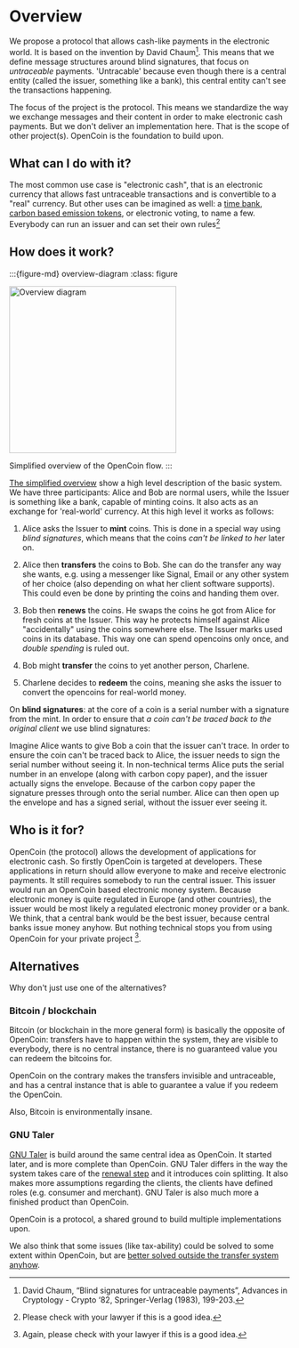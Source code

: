 # Overview

We propose a protocol that allows cash-like payments in the electronic world. It is based on the invention by David Chaum[^chaum82]. This means that we define message structures around blind signatures, that focus on *untraceable* payments. 'Untracable' because even though there is a central entity (called the issuer, something like a bank), this central entity can't see the transactions happening. 

The focus of the project is the protocol. This means we standardize the way we exchange messages and their content in order to make electronic cash payments. But we don't deliver an implementation here. That is the scope of other project(s). OpenCoin is the foundation to build upon.

## What can I do with it?

The most common use case is "electronic cash", that is an electronic currency that allows fast untraceable transactions and
is convertible to a "real" currency. But other uses can be imagined as well: a [time bank](https://en.wikipedia.org/wiki/Time-based_currency), [carbon based emission tokens](https://en.wikipedia.org/wiki/Emissions_trading), or electronic voting, to name a few. Everybody can run an issuer and can set their own rules[^law1]

## How does it work?

:::{figure-md} overview-diagram
:class: figure

<img src="overview.*" alt="Overview diagram" class="bg-primary" width="300px">

Simplified overview of the OpenCoin flow.
:::

[The simplified overview](overview-diagram) show a high level description of the basic system. We have three participants: Alice and Bob are normal users, while the Issuer is something like a bank, capable of minting coins. It also acts as an exchange for 'real-world' currency. At this high level it works as follows:

1. Alice asks the Issuer to **mint** coins. This is done in a special way using *blind signatures*, which means that the coins *can't be linked to her* later on.

2. Alice then **transfers** the coins to Bob. She can do the transfer any way she wants, e.g. using a messenger like Signal, Email or any other system of her choice (also depending on what her client software supports). This could even be done by printing the coins and handing them over.

3. Bob then **renews** the coins. He swaps the coins he got from Alice for fresh coins at the Issuer. This way he protects himself against Alice "accidentally"  using the coins somewhere else. The Issuer marks used coins in its database. This way one can spend opencoins only once, and *double spending* is ruled out.

4. Bob might **transfer** the coins to yet another person, Charlene.

5. Charlene decides to **redeem** the coins, meaning she asks the issuer to convert the opencoins for real-world money.

On **blind signatures**: at the core of a coin is a serial number with a signature from the mint. In order to ensure that *a coin can't be traced back to the original client* we use blind signatures:

Imagine Alice wants to give Bob a coin that the issuer can't trace. In order to ensure the coin can't be traced back to Alice, the issuer needs to sign the serial number without seeing it. In non-technical terms Alice puts the serial number in an envelope (along with carbon copy paper), and the issuer actually signs the envelope. Because of the carbon copy paper the signature presses through onto the serial number. Alice can then open up the envelope and has a signed serial, without the issuer ever seeing it.

## Who is it for?

OpenCoin (the protocol) allows the development of applications for electronic cash. So firstly OpenCoin is targeted at developers. These applications in return should allow everyone to make and receive electronic payments. It still requires somebody to run the central issuer. This issuer would run an OpenCoin based electronic money system. Because electronic money is quite regulated in Europe (and other countries), the issuer would be most likely a regulated electronic money provider or a bank. We think, that a central bank would be the best issuer, because central banks issue money anyhow. But nothing technical stops you from using OpenCoin for your private project [^law2].

## Alternatives

Why don't just use one of the alternatives?

### Bitcoin / blockchain

Bitcoin (or blockchain in the more general form) is basically the opposite of OpenCoin: transfers have to happen within the system, they are visible to everybody, there is no central instance, there is no guaranteed value you can redeem the bitcoins for.

OpenCoin on the contrary makes the transfers invisible and untraceable, and has a central instance that is able to guarantee a value if you redeem the OpenCoin.

Also, Bitcoin is environmentally insane.

### GNU Taler

[GNU Taler](https://taler.net) is build around the same central idea as OpenCoin. It started later, and is more complete than OpenCoin. GNU Taler differs in the way the system takes care of the [renewal step](schemata.md#requestrenew-message) and it introduces coin splitting. It also makes more assumptions regarding the clients, the clients have defined roles (e.g. consumer and merchant). GNU Taler is also much more a finished product than OpenCoin.

OpenCoin is a protocol, a shared ground to build multiple implementations upon. 

We also think that some issues (like tax-ability) could be solved to some extent within OpenCoin, but are [better solved outside the transfer system anyhow](faq.md#what-about-taxation). 


[^chaum82]: David Chaum, “Blind signatures for untraceable payments”, Advances in Cryptology - Crypto ‘82, Springer-Verlag (1983), 199-203.

[^law1]: Please check with your lawyer if this is a good idea.
[^law2]: Again, please check with your lawyer if this is a good idea.
